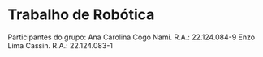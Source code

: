 # Trabalho de Robótica

Participantes do grupo:
Ana Carolina Cogo Nami. R.A.: 22.124.084-9
Enzo Lima Cassin. R.A.: 22.124.083-1
